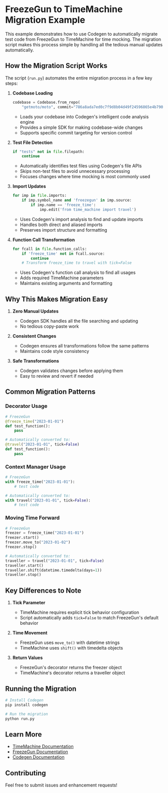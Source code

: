# FreezeGun to TimeMachine Migration Example

This example demonstrates how to use Codegen to automatically migrate test code from FreezeGun to TimeMachine for time mocking. The migration script makes this process simple by handling all the tedious manual updates automatically.

## How the Migration Script Works

The script (`run.py`) automates the entire migration process in a few key steps:

1. **Codebase Loading**
   ```python
   codebase = Codebase.from_repo(
       "getmoto/moto", commit="786a8ada7ed0c7f9d8b04d49f24596865e4b7901")
   ```
   - Loads your codebase into Codegen's intelligent code analysis engine
   - Provides a simple SDK for making codebase-wide changes
   - Supports specific commit targeting for version control

2. **Test File Detection**
   ```python
   if "tests" not in file.filepath:
       continue
   ```
   - Automatically identifies test files using Codegen's file APIs
   - Skips non-test files to avoid unnecessary processing
   - Focuses changes where time mocking is most commonly used

3. **Import Updates**
   ```python
   for imp in file.imports:
       if imp.symbol_name and 'freezegun' in imp.source:
           if imp.name == 'freeze_time':
               imp.edit('from time_machine import travel')
   ```
   - Uses Codegen's import analysis to find and update imports
   - Handles both direct and aliased imports
   - Preserves import structure and formatting

4. **Function Call Transformation**
   ```python
   for fcall in file.function_calls:
       if 'freeze_time' not in fcall.source:
           continue
       # Transform freeze_time to travel with tick=False
   ```
   - Uses Codegen's function call analysis to find all usages
   - Adds required TimeMachine parameters
   - Maintains existing arguments and formatting

## Why This Makes Migration Easy

1. **Zero Manual Updates**
   - Codegen SDK handles all the file searching and updating
   - No tedious copy-paste work

2. **Consistent Changes**
   - Codegen ensures all transformations follow the same patterns
   - Maintains code style consistency

3. **Safe Transformations**
   - Codegen validates changes before applying them
   - Easy to review and revert if needed

## Common Migration Patterns

### Decorator Usage
```python
# FreezeGun
@freeze_time("2023-01-01")
def test_function():
    pass

# Automatically converted to:
@travel("2023-01-01", tick=False)
def test_function():
    pass
```

### Context Manager Usage
```python
# FreezeGun
with freeze_time("2023-01-01"):
    # test code

# Automatically converted to:
with travel("2023-01-01", tick=False):
    # test code
```

### Moving Time Forward
```python
# FreezeGun
freezer = freeze_time("2023-01-01")
freezer.start()
freezer.move_to("2023-01-02")
freezer.stop()

# Automatically converted to:
traveller = travel("2023-01-01", tick=False)
traveller.start()
traveller.shift(datetime.timedelta(days=1))
traveller.stop()
```

## Key Differences to Note

1. **Tick Parameter**
   - TimeMachine requires explicit tick behavior configuration
   - Script automatically adds `tick=False` to match FreezeGun's default behavior

2. **Time Movement**
   - FreezeGun uses `move_to()` with datetime strings
   - TimeMachine uses `shift()` with timedelta objects

3. **Return Values**
   - FreezeGun's decorator returns the freezer object
   - TimeMachine's decorator returns a traveller object

## Running the Migration

```bash
# Install Codegen
pip install codegen

# Run the migration
python run.py
```

## Learn More

- [TimeMachine Documentation](https://github.com/adamchainz/time-machine)
- [FreezeGun Documentation](https://github.com/spulec/freezegun)
- [Codegen Documentation](https://docs.codegen.com)

## Contributing

Feel free to submit issues and enhancement requests!
